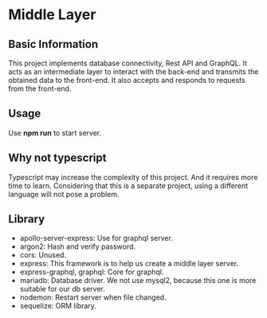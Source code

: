# Middle Layer

## Basic Information

This project implements database connectivity, Rest API and GraphQL.
It acts as an intermediate layer to interact with the back-end and 
transmits the obtained data to the front-end. 
It also accepts and responds to requests from the front-end.

## Usage

Use **npm run** to start server.

## Why not typescript

Typescript may increase the complexity of this project. 
And it requires more time to learn. Considering that this is a 
separate project, using a different language will not pose a problem.

## Library

- apollo-server-express: Use for graphql server.
- argon2: Hash and verify password.
- cors: Unused.
- express: This framework is to help us create a middle layer server.
- express-graphql, graphql: Core for graphql.
- mariadb: Database driver. We not use mysql2, because this one is more suitable for our db server.
- nodemon: Restart server when file changed.
- sequelize: ORM library.
